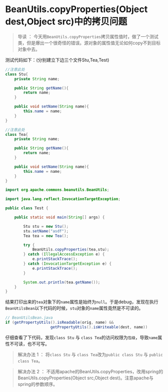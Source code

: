 
# BeanUtils.copyProperties(Object dest,Object src)中的拷贝问题

> 导读 ： 今天用`BeanUtils.copyProperties`拷贝属性值时，做了一个测试类，但是爆出一个很奇怪的错误。源对象的属性值无论如何copy不到目标对象中去。

测试代码如下：(分别建立下边三个文件Stu,Tea,Test)

```Java
//注意此处
class Stu{ 
	private String name;

	public String getName(){
		return name;
	}

	public void setName(String name){
		this.name = name;
	}
}
```
```Java
//注意此处
class Tea{
	private String name;

	public String getName(){
		return name;
	}

	public void setName(String name){
		this.name = name;
	}
}
```

```Java
import org.apache.commons.beanutils.BeanUtils;

import java.lang.reflect.InvocationTargetException;

public class Test {

	public static void main(String[] args) {

		Stu stu = new Stu();
		stu.setName("asdf");
		Tea tea = new Tea();

		try {
			BeanUtils.copyProperties(tea,stu);
		} catch (IllegalAccessException e) {
			e.printStackTrace();
		} catch (InvocationTargetException e) {
			e.printStackTrace();
		}

		System.out.println(tea.getName());
	}
}
```

结果打印出来的`tea`对象下的`name`属性是始终为`null`。于是debug，发现在执行`BeanUtilsBean`以下代码的时候，`stu`对象的`name`属性竟然是不可读的。
```Java
// BeanUtilsBean.java
if (getPropertyUtils().isReadable(orig, name) &&
                    getPropertyUtils().isWriteable(dest, name))
```

仔细查看了下代码，发现`class Stu` 与 `class Tea`的访问权限为`包级`，导致`name`属性不可读，也不可写。

> 解决办法 1 ： 将`class Stu` 与 `class Tea`改为`public class Stu` 与 `public class Tea`。

> 解决办法 2 ： 不适用apache的BeanUtils.copyProperties，改用spring的BeanUtils.copyProperties(Object src,Object dest)。注意apache与spring的参数顺序。

